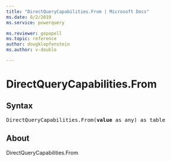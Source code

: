 ```yaml
---
title: "DirectQueryCapabilities.From | Microsoft Docs"
ms.date: 8/2/2019
ms.service: powerquery

ms.reviewer: gepopell
ms.topic: reference
author: dougklopfenstein
ms.author: v-douklo

---
```

# DirectQueryCapabilities.From
## Syntax

<pre>
DirectQueryCapabilities.From(<b>value</b> as any) as table
</pre>

## About
DirectQueryCapabilities.From

